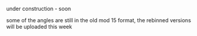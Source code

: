 under construction - soon


some of the angles are still in the old mod 15 format, the rebinned versions will be uploaded this week
